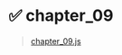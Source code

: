  # ✅ chapter_09
> [chapter_09.js](https://github.com/zxczoxc125/Learning-JavaScript-Data-Structures-and-Algorithms/blob/zxczoxc125/chapter_09/chapter_09.js)
